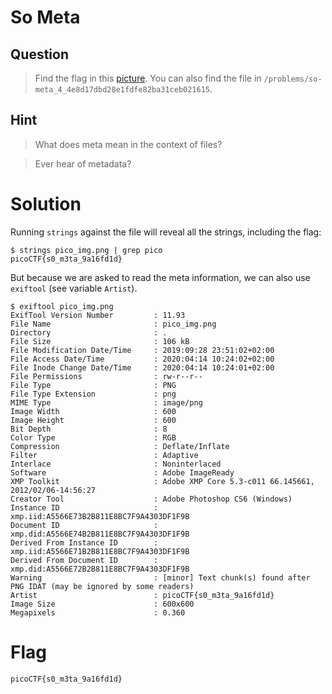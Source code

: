 # So Meta
## Question
>Find the flag in this [picture](files/). You can also find the file in `/problems/so-meta_4_4e8d17dbd28e1fdfe82ba31ceb021615`.

## Hint
>What does meta mean in the context of files?

>Ever hear of metadata?

# Solution
Running `strings` against the file will reveal all the strings, including the flag:
~~~
$ strings pico_img.png | grep pico
picoCTF{s0_m3ta_9a16fd1d}
~~~~

But because we are asked to read the meta information, we can also use `exiftool` (see variable `Artist`).
~~~~
$ exiftool pico_img.png 
ExifTool Version Number         : 11.93
File Name                       : pico_img.png
Directory                       : .
File Size                       : 106 kB
File Modification Date/Time     : 2019:09:28 23:51:02+02:00
File Access Date/Time           : 2020:04:14 10:24:02+02:00
File Inode Change Date/Time     : 2020:04:14 10:24:01+02:00
File Permissions                : rw-r--r--
File Type                       : PNG
File Type Extension             : png
MIME Type                       : image/png
Image Width                     : 600
Image Height                    : 600
Bit Depth                       : 8
Color Type                      : RGB
Compression                     : Deflate/Inflate
Filter                          : Adaptive
Interlace                       : Noninterlaced
Software                        : Adobe ImageReady
XMP Toolkit                     : Adobe XMP Core 5.3-c011 66.145661, 2012/02/06-14:56:27
Creator Tool                    : Adobe Photoshop CS6 (Windows)
Instance ID                     : xmp.iid:A5566E73B2B811E8BC7F9A4303DF1F9B
Document ID                     : xmp.did:A5566E74B2B811E8BC7F9A4303DF1F9B
Derived From Instance ID        : xmp.iid:A5566E71B2B811E8BC7F9A4303DF1F9B
Derived From Document ID        : xmp.did:A5566E72B2B811E8BC7F9A4303DF1F9B
Warning                         : [minor] Text chunk(s) found after PNG IDAT (may be ignored by some readers)
Artist                          : picoCTF{s0_m3ta_9a16fd1d}
Image Size                      : 600x600
Megapixels                      : 0.360
~~~~

# Flag
`picoCTF{s0_m3ta_9a16fd1d}`
